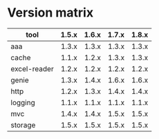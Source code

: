 # Version matrix

| tool         |  1.5.x  |  1.6.x  |  1.7.x  |  1.8.x  |
| ------------ |  -----: |  -----: |  -----: |  -----: |
| aaa          |  1.3.x  |  1.3.x  |  1.3.x  |  1.3.x  |
| cache        |  1.1.x  |  1.2.x  |  1.3.x  |  1.3.x  |
| excel-reader |  1.2.x  |  1.2.x  |  1.2.x  |  1.2.x  |
| genie        |  1.3.x  |  1.4.x  |  1.6.x  |  1.6.x  |
| http         |  1.2.x  |  1.3.x  |  1.4.x  |  1.4.x  |
| logging      |  1.1.x  |  1.1.x  |  1.1.x  |  1.1.x  |
| mvc          |  1.4.x  |  1.4.x  |  1.5.x  |  1.5.x  |
| storage      |  1.5.x  |  1.5.x  |  1.5.x  |  1.5.x  |
